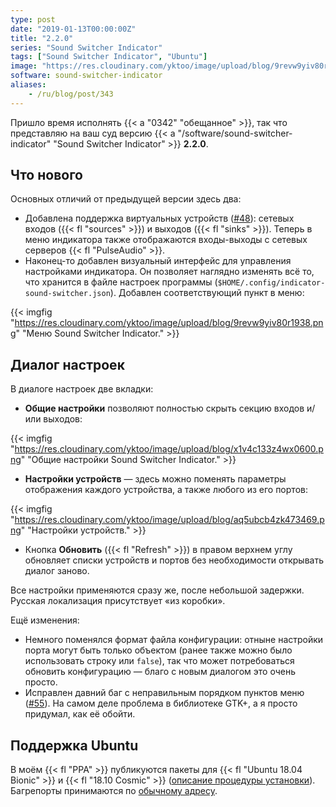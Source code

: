 ```yaml
---
type: post
date: "2019-01-13T00:00:00Z"
title: "2.2.0"
series: "Sound Switcher Indicator"
tags: ["Sound Switcher Indicator", "Ubuntu"]
image: "https://res.cloudinary.com/yktoo/image/upload/blog/9revw9yiv80r1938.png"
software: sound-switcher-indicator
aliases:
    - /ru/blog/post/343
---
```


Пришло время исполнять {{< a "0342" "обещанное" >}}, так что представляю на ваш суд версию {{< a "/software/sound-switcher-indicator" "Sound Switcher Indicator" >}} **2.2.0**.

<!--more-->

## Что нового

Основных отличий от предыдущей версии здесь два:

* Добавлена поддержка виртуальных устройств ([#48](https://github.com/yktoo/indicator-sound-switcher/issues/48)): сетевых входов ({{< fl "sources" >}}) и выходов ({{< fl "sinks" >}}). Теперь в меню индикатора также отображаются входы-выходы с сетевых серверов {{< fl "PulseAudio" >}}.
* Наконец-то добавлен визуальный интерфейс для управления настройками индикатора. Он позволяет наглядно изменять всё то, что хранится в файле настроек программы (`$HOME/.config/indicator-sound-switcher.json`). Добавлен соответствующий пункт в меню:

{{< imgfig "https://res.cloudinary.com/yktoo/image/upload/blog/9revw9yiv80r1938.png" "Меню Sound Switcher Indicator." >}}

## Диалог настроек

В диалоге настроек две вкладки:

* **Общие настройки** позволяют полностью скрыть секцию входов и/или выходов:

{{< imgfig "https://res.cloudinary.com/yktoo/image/upload/blog/x1v4c133z4wx0600.png" "Общие настройки Sound Switcher Indicator." >}}
* **Настройки устройств** — здесь можно поменять параметры отображения каждого устройства, а также любого из его портов:

{{< imgfig "https://res.cloudinary.com/yktoo/image/upload/blog/aq5ubcb4zk473469.png" "Настройки устройств." >}}
* Кнопка **Обновить** ({{< fl "Refresh" >}}) в правом верхнем углу обновляет списки устройств и портов без необходимости открывать диалог заново.

Все настройки применяются сразу же, после небольшой задержки. Русская локализация присутствует «из коробки».

Ещё изменения:

* Немного поменялся формат файла конфигурации: отныне настройки порта могут быть только объектом (ранее также можно было использовать строку или `false`), так что может потребоваться обновить конфигурацию — благо с новым диалогом это очень просто.
* Исправлен давний баг с неправильным порядком пунктов меню ([#55](https://github.com/yktoo/indicator-sound-switcher/issues/55)). На самом деле проблема в библиотеке GTK+, а я просто придумал, как её обойти.

## Поддержка Ubuntu

В моём {{< fl "PPA" >}} публикуются пакеты для {{< fl "Ubuntu 18.04 Bionic" >}} и {{< fl "18.10 Cosmic" >}} ([описание процедуры установки](https://github.com/yktoo/indicator-sound-switcher/blob/master/doc/install.md)). Багрепорты принимаются по [обычному адресу](https://github.com/yktoo/indicator-sound-switcher/issues/).

